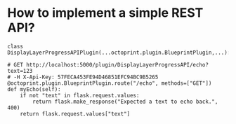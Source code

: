 # How to implement a simple REST API?

	class DisplayLayerProgressAPIPlugin(...octoprint.plugin.BlueprintPlugin,...):

	# GET http://localhost:5000/plugin/DisplayLayerProgressAPI/echo?text=123
	# -H X-Api-Key: 57FECA453FE94D46851EFC94BC9B5265
	@octoprint.plugin.BlueprintPlugin.route("/echo", methods=["GET"])
	def myEcho(self):
		if not "text" in flask.request.values:
			return flask.make_response("Expected a text to echo back.", 400)
		return flask.request.values["text"]